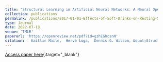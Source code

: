 ```yaml
---
title: "Structural Learning in Artificial Neural Networks: A Neural Operator Perspective"
collection: publications
permalink: /publications/2017-01-01-Effects-of-Soft-Drinks-on-Resting-State-EEG-and-Brain-Computer-Interface-Performance
type: Journal
date: 2022-07-18
venue: 'TMLR'
paperurl: 'https://openreview.net/pdf?id=gzhEGhcsnN'
citation: ' Kaitlin Maile,  Hervé Luga,  Dennis G. Wilson, &quot;Structural Learning in Artificial Neural Networks: A Neural Operator Perspective .&quot; Transactions on Machine Learning Research, 2022.'
---
```

[Access paper here](https://openreview.net/pdf?id=gzhEGhcsnN){:target="_blank"}
